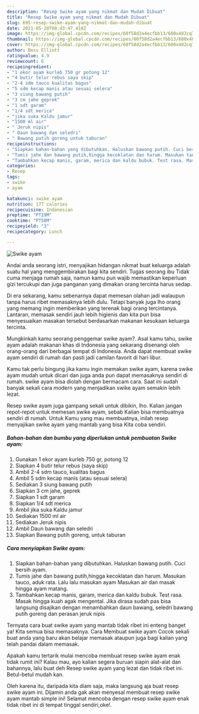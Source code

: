 ```yaml
---
description: "Resep Swike ayam yang nikmat dan Mudah Dibuat"
title: "Resep Swike ayam yang nikmat dan Mudah Dibuat"
slug: 695-resep-swike-ayam-yang-nikmat-dan-mudah-dibuat
date: 2021-05-28T08:43:47.418Z
image: https://img-global.cpcdn.com/recipes/60f58d2a4ecfbb13/680x482cq70/swike-ayam-foto-resep-utama.jpg
thumbnail: https://img-global.cpcdn.com/recipes/60f58d2a4ecfbb13/680x482cq70/swike-ayam-foto-resep-utama.jpg
cover: https://img-global.cpcdn.com/recipes/60f58d2a4ecfbb13/680x482cq70/swike-ayam-foto-resep-utama.jpg
author: Bess Elliott
ratingvalue: 4.9
reviewcount: 6
recipeingredient:
- "1 ekor ayam kurleb 750 gr potong 12"
- "4 butir telur rebus saya skip"
- "2-4 sdm tauco kualitas bagus"
- "5 sdm kecap manis atau sesuai selera"
- "3 siung bawang putih"
- "3 cm jahe geprek"
- "1 sdt garam"
- "1/4 sdt merica"
- "jika suka Kaldu jamur"
- "1500 ml air"
- " Jeruk nipis"
- " Daun bawang dan seledri"
- " Bawang putih goreng untuk taburan"
recipeinstructions:
- "Siapkan bahan-bahan yang dibutuhkan. Haluskan bawang putih. Cuci bersih ayam."
- "Tumis jahe dan bawang putih,hingga kecoklatan dan harum. Masukan tauco, aduk rata. Lalu lalu masukan ayam Masukan air dan masak hingga ayam matang."
- "Tambahkan kecap manis, garam, merica dan kaldu bubuk. Test rasa. Masak hingga kuah agak mengental. Jika dirasa sudah pas bisa langsung disajikan dengan menambahkan daun bawang, seledri bawang putih goreng dan perasan jeruk nipis"
categories:
- Resep
tags:
- swike
- ayam

katakunci: swike ayam 
nutrition: 177 calories
recipecuisine: Indonesian
preptime: "PT19M"
cooktime: "PT58M"
recipeyield: "3"
recipecategory: Lunch

---
```



![Swike ayam](https://img-global.cpcdn.com/recipes/60f58d2a4ecfbb13/680x482cq70/swike-ayam-foto-resep-utama.jpg)

Andai anda seorang istri, menyajikan hidangan nikmat buat keluarga adalah suatu hal yang menggembirakan bagi kita sendiri. Tugas seorang ibu Tidak cuma menjaga rumah saja, namun kamu pun wajib memastikan keperluan gizi tercukupi dan juga panganan yang dimakan orang tercinta harus sedap.

Di era  sekarang, kamu sebenarnya dapat memesan olahan jadi walaupun tanpa harus ribet memasaknya lebih dulu. Tetapi banyak juga lho orang yang memang ingin memberikan yang terenak bagi orang tercintanya. Lantaran, memasak sendiri jauh lebih higienis dan kita pun bisa menyesuaikan masakan tersebut berdasarkan makanan kesukaan keluarga tercinta. 



Mungkinkah kamu seorang penggemar swike ayam?. Asal kamu tahu, swike ayam adalah makanan khas di Indonesia yang sekarang disenangi oleh orang-orang dari berbagai tempat di Indonesia. Anda dapat membuat swike ayam sendiri di rumah dan pasti jadi camilan favorit di hari libur.

Kamu tak perlu bingung jika kamu ingin memakan swike ayam, karena swike ayam mudah untuk dicari dan juga anda pun dapat memasaknya sendiri di rumah. swike ayam bisa diolah dengan bermacam cara. Saat ini sudah banyak sekali cara modern yang menjadikan swike ayam semakin lebih lezat.

Resep swike ayam juga gampang sekali untuk dibikin, lho. Kalian jangan repot-repot untuk memesan swike ayam, sebab Kalian bisa membuatnya sendiri di rumah. Untuk Kamu yang mau membuatnya, inilah resep menyajikan swike ayam yang mantab yang bisa Kita coba sendiri.

<!--inarticleads1-->

##### Bahan-bahan dan bumbu yang diperlukan untuk pembuatan Swike ayam:

1. Gunakan 1 ekor ayam kurleb 750 gr, potong 12
1. Siapkan 4 butir telur rebus (saya skip)
1. Ambil 2-4 sdm tauco, kualitas bagus
1. Ambil 5 sdm kecap manis (atau sesuai selera)
1. Sediakan 3 siung bawang putih
1. Siapkan 3 cm jahe, geprek
1. Siapkan 1 sdt garam
1. Siapkan 1/4 sdt merica
1. Ambil jika suka Kaldu jamur
1. Sediakan 1500 ml air
1. Sediakan  Jeruk nipis
1. Ambil  Daun bawang dan seledri
1. Siapkan  Bawang putih goreng, untuk taburan




<!--inarticleads2-->

##### Cara menyiapkan Swike ayam:

1. Siapkan bahan-bahan yang dibutuhkan. Haluskan bawang putih. Cuci bersih ayam.
1. Tumis jahe dan bawang putih,hingga kecoklatan dan harum. Masukan tauco, aduk rata. Lalu lalu masukan ayam Masukan air dan masak hingga ayam matang.
1. Tambahkan kecap manis, garam, merica dan kaldu bubuk. Test rasa. Masak hingga kuah agak mengental. Jika dirasa sudah pas bisa langsung disajikan dengan menambahkan daun bawang, seledri bawang putih goreng dan perasan jeruk nipis




Ternyata cara buat swike ayam yang mantab tidak ribet ini enteng banget ya! Kita semua bisa memasaknya. Cara Membuat swike ayam Cocok sekali buat anda yang baru akan belajar memasak ataupun juga bagi kalian yang telah pandai dalam memasak.

Apakah kamu tertarik mulai mencoba membuat resep swike ayam enak tidak rumit ini? Kalau mau, ayo kalian segera buruan siapin alat-alat dan bahannya, lalu buat deh Resep swike ayam yang lezat dan tidak ribet ini. Betul-betul mudah kan. 

Oleh karena itu, daripada kita diam saja, maka langsung aja buat resep swike ayam ini. Dijamin anda gak akan menyesal membuat resep swike ayam mantab simple ini! Selamat mencoba dengan resep swike ayam enak tidak ribet ini di tempat tinggal sendiri,oke!.

